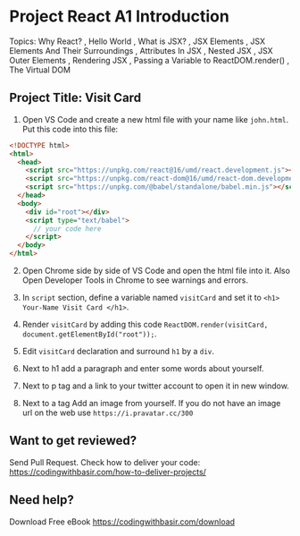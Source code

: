 # Project React A1 Introduction

Topics: Why React?
, Hello World
, What is JSX?
, JSX Elements
, JSX Elements And Their Surroundings
, Attributes In JSX
, Nested JSX
, JSX Outer Elements
, Rendering JSX
, Passing a Variable to ReactDOM.render()
, The Virtual DOM

## Project Title: Visit Card

1. Open VS Code and create a new html file with your name like `john.html`. Put this code into this file:

```html
<!DOCTYPE html>
<html>
  <head>
    <script src="https://unpkg.com/react@16/umd/react.development.js"></script>
    <script src="https://unpkg.com/react-dom@16/umd/react-dom.development.js"></script>
    <script src="https://unpkg.com/@babel/standalone/babel.min.js"></script>
  </head>
  <body>
    <div id="root"></div>
    <script type="text/babel">
      // your code here
    </script>
  </body>
</html>
```

2. Open Chrome side by side of VS Code and open the html file into it. Also Open Developer Tools in Chrome to see warnings and errors.

3. In `script` section, define a variable named `visitCard` and set it to `<h1> Your-Name Visit Card </h1>`.

4. Render `visitCard` by adding this code `ReactDOM.render(visitCard, document.getElementById("root"));`.

5. Edit `visitCard` declaration and surround `h1` by a `div`.

6. Next to h1 add a paragraph and enter some words about yourself.

7. Next to p tag and a link to your twitter account to open it in new window.

8. Next to a tag Add an image from yourself. If you do not have an image url on the web use `https://i.pravatar.cc/300`

## Want to get reviewed?

Send Pull Request. Check how to deliver your code: https://codingwithbasir.com/how-to-deliver-projects/

## Need help?

Download Free eBook https://codingwithbasir.com/download
